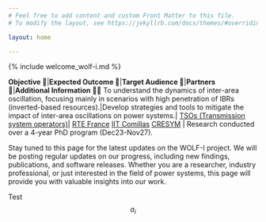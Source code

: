 ```yaml
---
# Feel free to add content and custom Front Matter to this file.
# To modify the layout, see https://jekyllrb.com/docs/themes/#overriding-theme-defaults

layout: home

---
```


{% include welcome_wolf-i.md %}

**Objective 🎯**|**Expected Outcome 🚀**|**Target Audience 🫵**|**Partners 🤝**|**Additional Information 👩‍🎓**
To understand the dynamics of inter-area oscillation, focusing mainly in scenarios with high penetration of IBRs (inverted-based resources).|Develop strategies and tools to mitigate the impact of inter-area oscillations on power systems.| [TSOs (Transmission system operators)](https://www.entsoe.eu/about/inside-entsoe/members/)| [RTE France](https://www.rte-france.com/) [IIT Comillas](https://www.iit.comillas.edu/) [CRESYM](https://cresym.eu/) | Research conducted over a 4-year PhD program (Dec23-Nov27). 

Stay tuned to this page for the latest updates on the WOLF-I project. We will be posting regular updates on our progress, including new findings, publications, and software releases. Whether you are a researcher, industry professional, or just interested in the field of power systems, this page will provide you with valuable insights into our work.

Test $$a_i$$